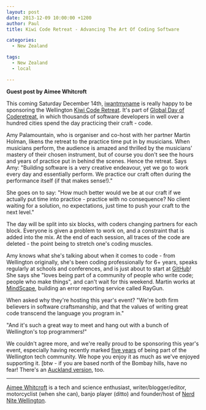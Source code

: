 ```yaml
---
layout: post
date: 2013-12-09 10:00:00 +1200
author: Paul
title: Kiwi Code Retreat - Advancing The Art Of Coding Software

categories:
  - New Zealand

tags:
  - New Zealand
  - local

---
```

<!-- excerpt -->

**Guest post by Aimee Whitcroft**

This coming Saturday December 14th, [iwantmyname](https://iwantmyname.co.nz/) is really happy to be sponsoring the Wellington [Kiwi Code Retreat](http://www.meetup.com/kiwi-code-retreat/events/142880662/). It's part of [Global Day of Coderetreat](http://globalday.coderetreat.org/), in which thousands of software developers in well over a hundred cities spend the day practicing their craft - code.

<!-- /excerpt -->

Amy Palamountain, who is organiser and co-host with her partner Martin Holman, likens the retreat to the practice time put in by musicians. When musicians perform, the audience is amazed and thrilled by the musicians' mastery of their chosen instrument, but of course you don't see the hours and years of practice put in behind the scenes. Hence the retreat. Says Amy: "Building software is a very creative endeavour, yet we go to work every day and essentially perform. We practice our craft often during the performance itself (if that makes sense!)."

She goes on to say: "How much better would we be at our craft if we actually put time into practice - practice with no consequence? No client waiting for a solution, no expectations, just time to push your craft to the next level."

The day will be split into six blocks, with coders changing partners for each block. Everyone is given a problem to work on, and a constraint that is added into the mix. At the end of each session, all traces of the code are deleted - the point being to stretch one's coding muscles.

Amy knows what she's talking about when it comes to code - from Wellington originally, she's been coding professionally for 6+ years, speaks regularly at schools and conferences, and is just about to start at [GitHub](https://iwantmyname.co.nz/services/developer/github-pages-custom-domain)! She says she "loves being part of a community of people who write code; people who make things", and can't wait for this weekend. Martin works at [MindScape](http://www.mindscapehq.com/), building an error reporting service called RayGun.

When asked why they're hosting this year's event? "We're both firm believers in software craftsmanship, and that the values of writing great code transcend the language you program in."

"And it's such a great way to meet and hang out with a bunch of Wellington's top programmers!"

We couldn't agree more, and we're really proud to be sponsoring this year's event, especially having recently marked [five years](https://iwantmyname.com/blog/2013/12/happy-5th-birthday-iwantmyname.html) of being part of the Wellington tech community. We hope you enjoy it as much as we've enjoyed supporting it. [btw - if you are based north of the Bombay hills, have no fear! There's an [Auckland version](http://www.meetup.com/kiwi-code-retreat/events/142664562/), too.

***

[Aimee Whitcroft](http://aimee.geek.nz/) is a tech and science enthusiast, writer/blogger/editor, motorcyclist (when she can), banjo player (ditto) and founder/host of [Nerd Nite Wellington](http://wellington.nerdnite.com/).
